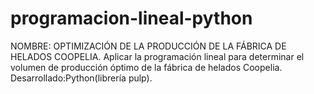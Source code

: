 # programacion-lineal-python
NOMBRE: OPTIMIZACIÓN DE LA PRODUCCIÓN DE LA FÁBRICA DE HELADOS COOPELIA. 
Aplicar la programación lineal para determinar el volumen de producción óptimo de la fábrica de helados Coopelia. 
Desarrollado:Python(librería pulp).